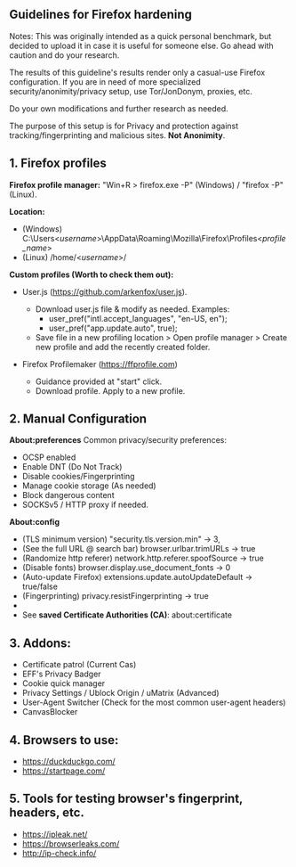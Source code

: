 ## Guidelines for Firefox hardening

Notes: This was originally intended as a quick personal benchmark, but decided to upload it in case it is useful for someone else. Go ahead with caution and do your research.

The results of this guideline's results render only a casual-use Firefox configuration. If you are in need of more specialized security/anonimity/privacy setup, use Tor/JonDonym, proxies, etc.

Do your own modifications and further research as needed.

The purpose of this setup is for Privacy and protection against tracking/fingerprinting and malicious sites. **Not Anonimity**.

## 1. Firefox profiles
**Firefox profile manager:** "Win+R > firefox.exe -P" (Windows) / "firefox -P" (Linux). 

**Location:**
- (Windows) C:\Users\<*username*>\AppData\Roaming\Mozilla\Firefox\Profiles\<*profile_name*>
- (Linux) /home/<*username*>/
  
**Custom profiles (Worth to check them out):**
- User.js (https://github.com/arkenfox/user.js).
  - Download user.js file & modify as needed. Examples: 
    - user_pref("intl.accept_languages", "en-US, en");
    - user_pref("app.update.auto", true);
  - Save file in a new profiling location > Open profile manager > Create new profile and add the recently created folder.

- Firefox Profilemaker (https://ffprofile.com) 
  - Guidance provided at "start" click. 
  - Download profile. Apply to a new profile. 
 ## 2. Manual Configuration
 
 **About:preferences**
Common privacy/security preferences:
- OCSP enabled
- Enable DNT (Do Not Track)
- Disable cookies/Fingerprinting
- Manage cookie storage (As needed)
- Block dangerous content
- SOCKSv5 / HTTP proxy if needed.

**About:config**

- (TLS minimum version) "security.tls.version.min" -> 3, 
- (See the full URL @ search bar) browser.urlbar.trimURLs -> true
- (Randomize http referer) network.http.referer.spoofSource -> true
- (Disable fonts) browser.display.use_document_fonts -> 0
- (Auto-update Firefox) extensions.update.autoUpdateDefault -> true/false
- (Fingerprinting) privacy.resistFingerprinting -> true
- 
- See **saved Certificate Authorities (CA)**: about:certificate


## 3. Addons:
- Certificate patrol (Current Cas)
- EFF's Privacy Badger
- Cookie quick manager
- Privacy Settings / Ublock Origin / uMatrix (Advanced)
- User-Agent Switcher (Check for the most common user-agent headers)
- CanvasBlocker

## 4. Browsers to use:
- https://duckduckgo.com/
- https://startpage.com/

## 5. Tools for testing browser's fingerprint, headers, etc.
- https://ipleak.net/
- https://browserleaks.com/
- http://ip-check.info/
